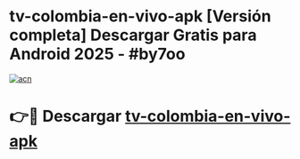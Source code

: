 # tv-colombia-en-vivo-apk  [Versión completa] Descargar Gratis para Android 2025 - #by7oo

[![acn](https://github.com/user-attachments/assets/0f9c940e-d8b0-45ae-aac7-cd30a18b3e1c)](https://apps.freeplayer.one?title=tv-colombia-en-vivo-apk&ref=9F)

# 👉🔴 Descargar [tv-colombia-en-vivo-apk](https://apps.freeplayer.one?title=tv-colombia-en-vivo-apk&ref=9F)
